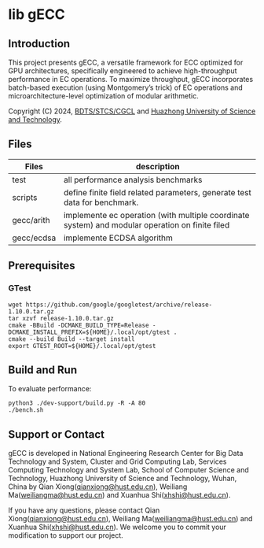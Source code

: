 # lib gECC

## Introduction
This project presents gECC, a versatile framework for ECC optimized for GPU architectures, specifically engineered to achieve high-throughput performance in EC operations. To maximize throughput, gECC incorporates batch-based execution (using Montgomery’s trick) of EC operations and microarchitecture-level optimization of modular arithmetic.

Copyright (C) 2024, [BDTS/STCS/CGCL](http://grid.hust.edu.cn/) and [Huazhong University of Science and Technology](https://www.hust.edu.cn/).

## Files
| Files | description | 
| -------- | -------- | 
| test | all performance analysis benchmarks |
| scripts | define finite field related parameters, generate test data for benchmark. | 
| gecc/arith | implemente ec operation (with multiple coordinate system) and modular operation on finite filed|
| gecc/ecdsa | implemente ECDSA algorithm|

## Prerequisites

### GTest

```
wget https://github.com/google/googletest/archive/release-1.10.0.tar.gz
tar xzvf release-1.10.0.tar.gz
cmake -BBuild -DCMAKE_BUILD_TYPE=Release -DCMAKE_INSTALL_PREFIX=${HOME}/.local/opt/gtest .
cmake --build Build --target install
export GTEST_ROOT=${HOME}/.local/opt/gtest
```

## Build and Run

To evaluate performance:
```
python3 ./dev-support/build.py -R -A 80
./bench.sh
```

## Support or Contact
gECC is developed in National Engineering Research Center for Big Data Technology and System, Cluster and Grid Computing Lab, Services Computing Technology and System Lab, School of Computer Science and Technology, Huazhong University of Science and Technology, Wuhan, China by Qian Xiong(qianxiong@hust.edu.cn), Weiliang Ma(weiliangma@hust.edu.cn) and Xuanhua Shi(xhshi@hust.edu.cn).

If you have any questions, please contact Qian Xiong(qianxiong@hust.edu.cn), Weiliang Ma(weiliangma@hust.edu.cn) and Xuanhua Shi(xhshi@hust.edu.cn). We welcome you to commit your modification to support our project.
